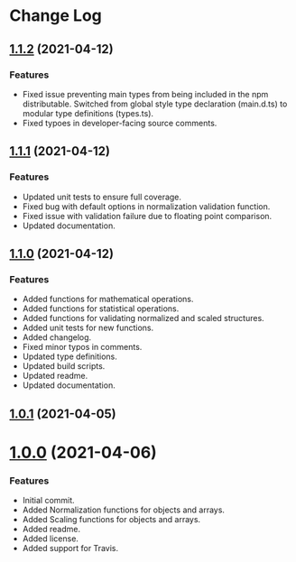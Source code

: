 # Change Log

<a name="1.1.1"></a>
## [1.1.2](https://github.com/abrisene/scalr/compare/v1.1.1...v1.1.2) (2021-04-12)


### Features

* Fixed issue preventing main types from being included in the npm distributable. Switched from global style type declaration (main.d.ts) to modular type definitions (types.ts).
* Fixed typoes in developer-facing source comments.

<a name="1.1.1"></a>
## [1.1.1](https://github.com/abrisene/scalr/compare/v1.1.0...v1.1.1) (2021-04-12)


### Features

* Updated unit tests to ensure full coverage.
* Fixed bug with default options in normalization validation function.
* Fixed issue with validation failure due to floating point comparison.
* Updated documentation.

<a name="1.1.0"></a>
## [1.1.0](https://github.com/abrisene/scalr/compare/v1.0.1...v1.1.0) (2021-04-12)


### Features

* Added functions for mathematical operations.
* Added functions for statistical operations.
* Added functions for validating normalized and scaled structures.
* Added unit tests for new functions.
* Added changelog.
* Fixed minor typos in comments.
* Updated type definitions.
* Updated build scripts.
* Updated readme.
* Updated documentation.

<a name="1.0.1"></a>
## [1.0.1](https://github.com/abrisene/scalr/compare/v1.0.0...v1.0.1) (2021-04-05)

<a name="1.0.0"></a>
# [1.0.0]() (2021-04-06)

### Features

* Initial commit.
* Added Normalization functions for objects and arrays.
* Added Scaling functions for objects and arrays.
* Added readme.
* Added license.
* Added support for Travis.
